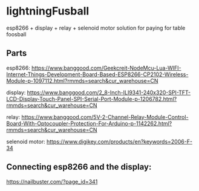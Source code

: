 # lightningFusball

esp8266 + display + relay + selenoid motor solution for paying for table foosball

## Parts
esp8266: https://www.banggood.com/Geekcreit-NodeMcu-Lua-WIFI-Internet-Things-Development-Board-Based-ESP8266-CP2102-Wireless-Module-p-1097112.html?rmmds=search&cur_warehouse=CN

display: https://www.banggood.com/2_8-Inch-ILI9341-240x320-SPI-TFT-LCD-Display-Touch-Panel-SPI-Serial-Port-Module-p-1206782.html?rmmds=search&cur_warehouse=CN

relay: https://www.banggood.com/5V-2-Channel-Relay-Module-Control-Board-With-Optocoupler-Protection-For-Arduino-p-1142262.html?rmmds=search&cur_warehouse=CN

selenoid motor: https://www.digikey.com/products/en?keywords=2006-F-34

## Connecting esp8266 and the display:
https://nailbuster.com/?page_id=341
